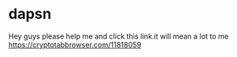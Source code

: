 # dapsn
Hey guys please help me and click this link.it will mean a lot to me https://cryptotabbrowser.com/11818059
